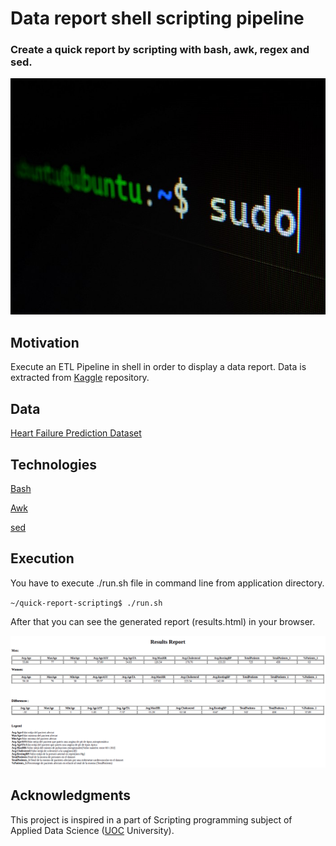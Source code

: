 # Data report shell scripting pipeline
### Create a quick report by scripting with bash, awk, regex and sed.

![shell_scripting_etl](/shell_scripting_automate_etl.jpeg)

## Motivation
Execute an ETL Pipeline in shell in order to display a data report. Data is extracted from 	[Kaggle](https://www.Kaggle.com) repository. 

## Data
[Heart Failure Prediction Dataset](https://www.kaggle.com/datasets/fedesoriano/heart-failure-prediction)

## Technologies
[Bash](https://en.wikipedia.org/wiki/Bash_(Unix_shell))

[Awk](https://en.wikipedia.org/wiki/AWK)

[sed](https://en.wikipedia.org/wiki/Sed)


## Execution
You have to execute ./run.sh file in command line from application directory.

`~/quick-report-scripting$ ./run.sh`

After that you can see the generated report (results.html) in your browser.

![results_data_report](/results_report.png)

## Acknowledgments
This project is inspired in a part of Scripting programming subject of Applied Data Science ([UOC](https://www.uoc.edu/portal/es/index.html) University).







